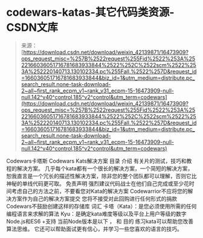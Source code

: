 <!--yml
category: codewars
date: 2022-08-13 11:29:32
-->

# codewars-katas-其它代码类资源-CSDN文库

> 来源：[https://download.csdn.net/download/weixin_42139871/16473909?ops_request_misc=%257B%2522request%255Fid%2522%253A%2522166036051716781683933844%2522%252C%2522scm%2522%253A%252220140713.130102334.pc%255Fall.%2522%257D&request_id=166036051716781683933844&biz_id=1&utm_medium=distribute.pc_search_result.none-task-download-2~all~first_rank_ecpm_v1~rank_v31_ecpm-15-16473909-null-null.142^v40^control,185^v2^control&utm_term=codewars](https://download.csdn.net/download/weixin_42139871/16473909?ops_request_misc=%257B%2522request%255Fid%2522%253A%2522166036051716781683933844%2522%252C%2522scm%2522%253A%252220140713.130102334.pc%255Fall.%2522%257D&request_id=166036051716781683933844&biz_id=1&utm_medium=distribute.pc_search_result.none-task-download-2~all~first_rank_ecpm_v1~rank_v31_ecpm-15-16473909-null-null.142^v40^control,185^v2^control&utm_term=codewars)

Codewars卡塔斯 Codewars Kats解决方案 目录 介绍 有关片的测试，技巧和教程的解决方案。 几乎每个kata都有一个很长的解决方案，一个简短的解决方案，恕我直言是一个冗长的描述性解决方案，除非您的整个团队都可以理解，否则它比神秘的单线代码更可取。 免责声明 强烈建议代码战士在他们自己完成或至少花时间考虑自己的方法之前，不要看您对Kata的解决方案 Codewarrior不应将您的解决方案作为自己的解决方案提交 您将不接受对此回购进行任何形式的捐款 Codewars不鼓励创建这样的存储库 词汇 卡塔（Kata）：是您必须使用所需的任何编程语言来求解的算法 Kyu：是确定kata难度等级以及平台上用户等级的数字 Node.js和ES6 +支持 当前Node版本是以下 ， 和 目的 练习kata可以帮助您改善算法思维。 它还可以帮助面试更有信心，并学习一些您喜欢的语言的技巧。